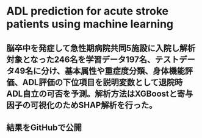 # ADL prediction for acute stroke patients using machine learning
## 脳卒中を発症して急性期病院共同5施設に入院し解析対象となった246名を学習データ197名、テストデータ49名に分け、基本属性や重症度分類、身体機能評価、ADL評価の下位項目を説明変数として退院時ADL自立の可否を予測。解析方法はXGBoostと寄与因子の可視化のためSHAP解析を行った。
## 結果をGitHubで公開
